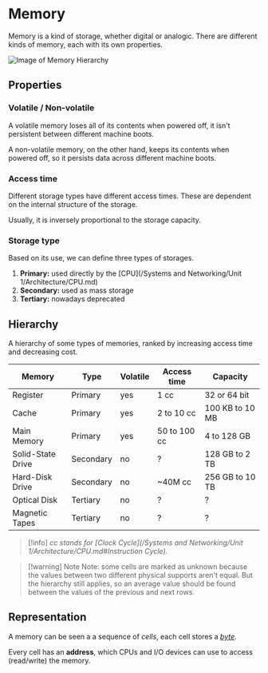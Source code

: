 # Memory

Memory is a kind of storage, whether digital or analogic. There are different kinds of memory, each with its own properties.

![Image of Memory Hierarchy](?TK)

## Properties

### Volatile / Non-volatile

A volatile memory loses all of its contents when powered off, it isn't persistent between different machine boots.

A non-volatile memory, on the other hand, keeps its contents when powered off, so it persists data across different machine boots.

### Access time

Different storage types have different access times. These are dependent on the internal structure of the storage.

Usually, it is inversely proportional to the storage capacity.

### Storage type

Based on its use, we can define three types of storages.

1. **Primary:** used directly by the [CPU](/Systems and Networking/Unit 1/Architecture/CPU.md)
2. **Secondary:** used as mass storage
3. **Tertiary:** nowadays deprecated

## Hierarchy

A hierarchy of some types of memories, ranked by increasing access time and decreasing cost.

| **Memory**        | **Type**  | **Volatile** | **Access** time | **Capacity**    |
| ----------------- | --------- | ------------ | --------------- | --------------- |
| Register          | Primary   | yes          | 1 cc            | 32 or 64 bit    |
| Cache             | Primary   | yes          | 2 to 10 cc      | 100 KB to 10 MB |
| Main Memory       | Primary   | yes          | 50 to 100 cc    | 4 to 128 GB     |
| Solid-State Drive | Secondary | no           | ?               | 128 GB to 2 TB  |
| Hard-Disk Drive   | Secondary | no           | ~40M cc         | 256 GB to 10 TB |
| Optical Disk      | Tertiary  | no           | ?               | ?               |
| Magnetic Tapes    | Tertiary  | no           | ?               | ?               |

> [!info]
> *cc stands for [Clock Cycle](/Systems and Networking/Unit 1/Architecture/CPU.md#Instruction Cycle).*

> [!warning] Note
> Note: some cells are marked as unknown because the values between two different physical supports aren't equal. But the hierarchy still applies, so an average value should be found between the values of the previous and next rows.

## Representation

A memory can be seen a a sequence of *cells*, each cell stores a *[byte](?)*.

Every cell has an **address**, which CPUs and I/O devices can use to access (read/write) the memory.
